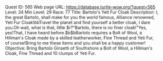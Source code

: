 Quest ID: 565
Web page URL: https://database.turtle-wow.org/?quest=565
Level: 34
Min Level: 29
Race: 77
Title: Bartolo's Yeti Fur Cloak
Description: I, the great Bartolo, shall make for you the world famous, Alliance renowned, Yeti Fur Cloak!$b$bTravel the planet and find yourself a better cloak, I dare you.Oh wait, what is that, little $r?"Bartolo, there is no finer cloak!"Yes, yes!That, I have heard before.$b$bBartolo requires a Bolt of Wool, a Hillman's Cloak made by a skilled leatherworker, Fine Thread and Yeti Fur, of course!Bring to me these items and you shall be a happy customer!
Objective: Bring Bartolo Ginsetti of Southshore a Bolt of Wool, a Hillman's Cloak, Fine Thread and 10 clumps of Yeti Fur.
